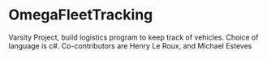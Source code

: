 OmegaFleetTracking
==================

Varsity Project, build logistics program to keep track of vehicles. Choice of language is c#. Co-contributors are Henry Le Roux, and Michael Esteves
